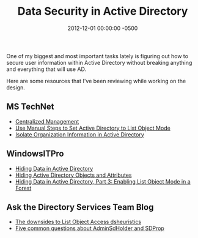 ﻿---
title:  Data Security in Active Directory
date:   2012-12-01 00:00:00 -0500
categories: IT
---

One of my biggest and most important tasks lately is figuring out how to secure user information within Active Directory without breaking anything and everything that will use AD.

Here are some resources that I've been reviewing while working on the design.

## MS TechNet

- <a href="http://technet.microsoft.com/en-us/library/cc546843.aspx" target="_blank">Centralized Management</a>
- <a href="http://technet.microsoft.com/en-us/library/cc546864.aspx" target="_blank">Use Manual Steps to Set Active Directory to List Object Mode</a>
- <a href="http://technet.microsoft.com/en-us/library/cc535160.aspx" target="_blank">Isolate Organization Information in Active Directory</a>

## WindowsITPro

- <a href="http://www.windowsitpro.com/article/active-directory/hiding-data-active-directory-142135" target="_blank">Hiding Data in Active Directory</a>
- <a href="http://www.windowsitpro.com/article/active-directory/hiding-data-active-directory-part2-143605" target="_blank">Hiding Active Directory Objects and Attributes</a>
- <a href="http://www.windowsitpro.com/article/active-directory/hiding-data-list-object-143899" target="_blank">Hiding Data in Active Directory, Part 3: Enabling List Object Mode in a Forest</a>

## Ask the Directory Services Team Blog

- <a href="http://blogs.technet.com/b/askds/archive/2011/06/17/friday-mail-sack-gargamel-edition.aspx#listobject">The downsides to List Object Access dsheuristics</a>
- <a href="http://blogs.technet.com/b/askds/archive/2009/05/07/five-common-questions-about-adminsdholder-and-sdprop.aspx" target="_blank">Five common questions about AdminSdHolder and SDProp</a>
